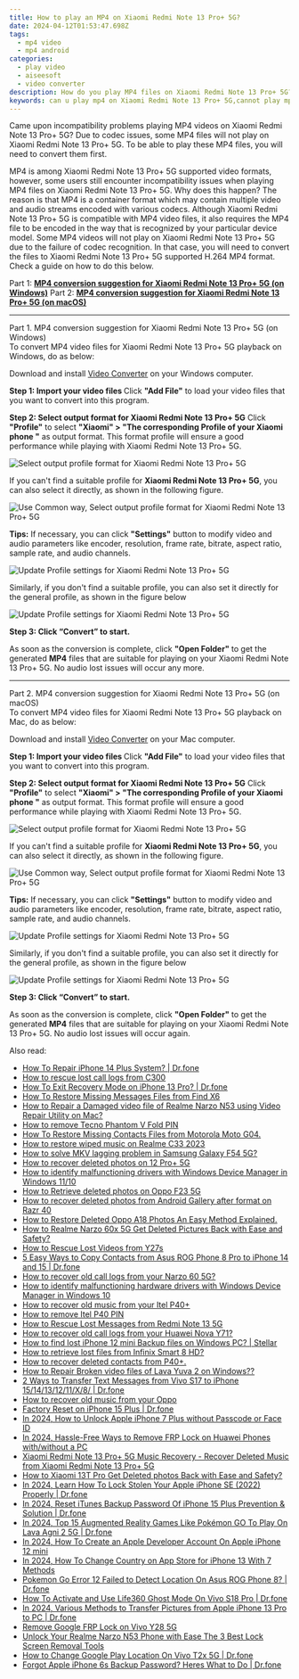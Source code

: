```yaml
---
title: How to play an MP4 on Xiaomi Redmi Note 13 Pro+ 5G?
date: 2024-04-12T01:53:47.698Z
tags: 
  - mp4 video
  - mp4 android
categories: 
  - play video
  - aiseesoft
  - video converter
description: How do you play MP4 files on Xiaomi Redmi Note 13 Pro+ 5G? It’s a known fact that MP4 format is well compatible with Android devices. Why can’t you watch MP4 files on Xiaomi Redmi Note 13 Pro+ 5G? This problem can be solve by converting your MP4 files before playing them on your Xiaomi Redmi Note 13 Pro+ 5G. 
keywords: can u play mp4 on Xiaomi Redmi Note 13 Pro+ 5G,cannot play mp4 on Xiaomi ,Xiaomi Redmi Note 13 Pro+ 5G won’t play mp4,play mp4 movies on Xiaomi Redmi Note 13 Pro+ 5G,can you play mp4 on Xiaomi Redmi Note 13 Pro+ 5G,mp4 video won't play on Xiaomi ,mp4 converter for android,mp4 file not supported in Xiaomi Redmi Note 13 Pro+ 5G,mp4 codec vlc android,best mp4 transcoder android,mp4 converter android 2018,mp4 video converter for android
---
```


<div class="atpl-content atpl-for-aiseesoft-video-converter play-mp4-on-android">

<div class="atpl-post-description-part-1">
<div class="tpl-content-sub-paragraph-normal">
  <p>
    Came upon incompatibility problems playing MP4 videos on Xiaomi Redmi Note 13 Pro+ 5G? Due to codec issues, some MP4 files will not play on Xiaomi Redmi Note 13 Pro+ 5G. To be able to play these MP4 files, you will need to convert them first.
  </p>
</div>
</div>



<div class="atpl-post-description-part-2">
<div class="tpl-content-sub-paragraph-content">
<p>
  MP4 is among Xiaomi Redmi Note 13 Pro+ 5G supported video formats, however, some users still encounter incompatibility issues when playing MP4 files on Xiaomi Redmi Note 13 Pro+ 5G. Why does this happen? The reason is that MP4 is a container format which may contain multiple video and audio streams encoded with various codecs. Although Xiaomi Redmi Note 13 Pro+ 5G is compatible with MP4 video files, it also requires the MP4 file to be encoded in the way that is recognized by your particular device model. Some MP4 videos will not play on Xiaomi Redmi Note 13 Pro+ 5G due to the failure of codec recognition. In that case, you will need to convert the files to Xiaomi Redmi Note 13 Pro+ 5G supported H.264 MP4 format. Check a guide on how to do this below.
</p>
</div>
</div>

Part 1: <strong><a href="#p1">MP4 conversion suggestion for Xiaomi Redmi Note 13 Pro+ 5G (on Windows)</a></strong>
Part 2: <strong><a href="#p2">MP4 conversion suggestion for Xiaomi Redmi Note 13 Pro+ 5G (on macOS)</a></strong>

<!-- Part 1 -->
<a id="p1" name="p1" ></a><hr>

<div class="atpl-step-part-style">Part 1. MP4 conversion suggestion for Xiaomi Redmi Note 13 Pro+ 5G (on Windows)</div>
To convert MP4 video files for Xiaomi Redmi Note 13 Pro+ 5G playback on Windows, do as below:

Download and install <a class="atpl-step-content-a-style" href="https://tools.techidaily.com/aiseesoft-total-video-converter/" >Video Converter</a> on your Windows computer.

<strong>Step 1: Import your video files </strong>
Click <b>"Add File"</b> to load your video files that you want to convert into this program.

<strong>Step 2: Select output format for Xiaomi Redmi Note 13 Pro+ 5G</strong>
Click <b>"Profile"</b> to select <b>"Xiaomi" > "The corresponding Profile of your Xiaomi phone "</b> as output format. This format profile will ensure a good performance while playing with Xiaomi Redmi Note 13 Pro+ 5G.

<img src="https://tools.techidaily.com/images/apps/aiseesoft/video-converter/devices/xiaomi/fv.mp4/win/profile.png" class="atpl-imgstyle" alt="Select output profile format for Xiaomi Redmi Note 13 Pro+ 5G" />

If you can't find a suitable profile for **Xiaomi Redmi Note 13 Pro+ 5G**, you can also select it directly, as shown in the following figure.

<img src="https://tools.techidaily.com/images/apps/aiseesoft/video-converter/devices/common_android/fv.mp4/win/profile.png" class="atpl-imgstyle" alt="Use Common way, Select output profile format for Xiaomi Redmi Note 13 Pro+ 5G" />

<strong>Tips:</strong>
If necessary, you can click <b>"Settings"</b> button to modify video and audio parameters like encoder, resolution, frame rate, bitrate, aspect ratio, sample rate, and audio channels. 

<img src="https://tools.techidaily.com/images/apps/aiseesoft/video-converter/devices/xiaomi/fv.mp4/win/settings.png" class="atpl-imgstyle"  alt="Update Profile settings for Xiaomi Redmi Note 13 Pro+ 5G" />

Similarly, if you don't find a suitable profile, you can also set it directly for the general profile, as shown in the figure below

<img src="https://tools.techidaily.com/images/apps/aiseesoft/video-converter/devices/common_android/fv.mp4/win/settings.png" class="atpl-imgstyle"  alt="Update Profile settings for Xiaomi Redmi Note 13 Pro+ 5G" />

<strong>Step 3: Click “Convert” to start.</strong>

As soon as the conversion is complete, click <b>"Open Folder"</b> to get the generated <b>MP4</b> files that are suitable for playing on your Xiaomi Redmi Note 13 Pro+ 5G. No audio lost issues will occur any more.

<!-- Part 2 -->
<a id="p2" name="p2"></a><hr>

<div class="atpl-step-part-style">Part 2. MP4 conversion suggestion for Xiaomi Redmi Note 13 Pro+ 5G (on macOS)</div>
To convert MP4 video files for Xiaomi Redmi Note 13 Pro+ 5G playback on Mac, do as below:

Download and install <a class="atpl-step-content-a-style" href="https://tools.techidaily.com/aiseesoft-total-video-converter/" >Video Converter</a> on your Mac computer.

<strong>Step 1: Import your video files </strong>
Click <b>"Add File"</b> to load your video files that you want to convert into this program.

<strong>Step 2: Select output format for Xiaomi Redmi Note 13 Pro+ 5G</strong>
Click <b>"Profile"</b> to select <b>"Xiaomi" > "The corresponding Profile of your Xiaomi phone "</b> as output format. This format profile will ensure a good performance while playing with Xiaomi Redmi Note 13 Pro+ 5G.

<img src="https://tools.techidaily.com/images/apps/aiseesoft/video-converter/devices/xiaomi/fv.mp4/mac/profile.png" class="atpl-imgstyle" alt="Select output profile format for Xiaomi Redmi Note 13 Pro+ 5G" />

If you can't find a suitable profile for **Xiaomi Redmi Note 13 Pro+ 5G**, you can also select it directly, as shown in the following figure.

<img src="https://tools.techidaily.com/images/apps/aiseesoft/video-converter/devices/common_android/fv.mp4/mac/profile.png" class="atpl-imgstyle" alt="Use Common way, Select output profile format for Xiaomi Redmi Note 13 Pro+ 5G" />

<strong>Tips:</strong>
If necessary, you can click <b>"Settings"</b> button to modify video and audio parameters like encoder, resolution, frame rate, bitrate, aspect ratio, sample rate, and audio channels. 

<img src="https://tools.techidaily.com/images/apps/aiseesoft/video-converter/devices/xiaomi/fv.mp4/mac/settings.png" class="atpl-imgstyle"  alt="Update Profile settings for Xiaomi Redmi Note 13 Pro+ 5G" />

Similarly, if you don't find a suitable profile, you can also set it directly for the general profile, as shown in the figure below

<img src="https://tools.techidaily.com/images/apps/aiseesoft/video-converter/devices/common_android/fv.mp4/win/settings.png" class="atpl-imgstyle"  alt="Update Profile settings for Xiaomi Redmi Note 13 Pro+ 5G" />

<strong>Step 3: Click “Convert” to start.</strong>

As soon as the conversion is complete, click <b>"Open Folder"</b> to get the generated <b>MP4</b> files that are suitable for playing on your Xiaomi Redmi Note 13 Pro+ 5G. No audio lost issues will occur again.



<div class="atpl-post-end">
  <div class="atpl-post-device-model-description">
    
  </div>
</div>

<ins class="adsbygoogle"
     style="display:block"
     data-ad-client="ca-pub-7571918770474297"
     data-ad-slot="8358498916"
     data-ad-format="auto"
     data-full-width-responsive="true"></ins>


</div>
<ins class="adsbygoogle"
    style="display:block"
    data-ad-format="autorelaxed"
    data-ad-client="ca-pub-7571918770474297"
    data-ad-slot="1223367746"></ins>

<span class="atpl-alsoreadstyle">Also read:</span>
<div><ul>
<li><a href="https://blog-min.techidaily.com/how-to-repair-iphone-14-plus-system-drfone-by-drfone-ios-system-repair-ios-system-repair/"><u>How To Repair iPhone 14 Plus System? | Dr.fone</u></a></li>
<li><a href="https://blog-min.techidaily.com/how-to-rescue-lost-call-logs-from-c300-by-fonelab-android-recover-call-logs/"><u>How to rescue lost call logs from C300</u></a></li>
<li><a href="https://blog-min.techidaily.com/how-to-exit-recovery-mode-on-iphone-13-pro-drfone-by-drfone-ios-system-repair-ios-system-repair/"><u>How To Exit Recovery Mode on iPhone 13 Pro? | Dr.fone</u></a></li>
<li><a href="https://blog-min.techidaily.com/how-to-restore-missing-messages-files-from-find-x6-by-fonelab-android-recover-messages/"><u>How To  Restore Missing Messages Files from Find X6</u></a></li>
<li><a href="https://blog-min.techidaily.com/how-to-repair-a-damaged-video-file-of-realme-narzo-n53-using-video-repair-utility-on-mac-by-stellar-video-repair-mobile-video-repair/"><u>How to Repair a Damaged video file of Realme Narzo N53 using Video Repair Utility on Mac?</u></a></li>
<li><a href="https://blog-min.techidaily.com/how-to-remove-tecno-phantom-v-fold-pin-by-drfone-android-unlock-android-unlock/"><u>How to remove Tecno Phantom V Fold PIN</u></a></li>
<li><a href="https://blog-min.techidaily.com/how-to-restore-missing-contacts-files-from-motorola-moto-g04-by-fonelab-android-recover-contacts/"><u>How To  Restore Missing Contacts Files from Motorola Moto G04.</u></a></li>
<li><a href="https://blog-min.techidaily.com/how-to-restore-wiped-music-on-realme-c33-2023-by-fonelab-android-recover-music/"><u>How to restore wiped music on Realme C33 2023</u></a></li>
<li><a href="https://blog-min.techidaily.com/how-to-solve-mkv-lagging-problem-in-samsung-galaxy-f54-5g-by-aiseesoft-video-converter-play-mkv-on-android/"><u>How to solve MKV lagging problem in Samsung Galaxy F54 5G?</u></a></li>
<li><a href="https://blog-min.techidaily.com/how-to-recover-deleted-photos-on-12-proplus-5g-by-stellar-photo-recovery-android-mobile-photo-recover/"><u>How to recover deleted photos on 12 Pro+ 5G</u></a></li>
<li><a href="https://blog-min.techidaily.com/how-to-identify-malfunctioning-drivers-with-windows-device-manager-in-windows-1110-by-drivereasy-guide/"><u>How to identify malfunctioning drivers with Windows Device Manager in Windows 11/10</u></a></li>
<li><a href="https://blog-min.techidaily.com/how-to-retrieve-deleted-photos-on-oppo-f23-5g-by-stellar-photo-recovery-android-mobile-photo-recover/"><u>How to Retrieve deleted photos on Oppo F23 5G</u></a></li>
<li><a href="https://blog-min.techidaily.com/how-to-recover-deleted-photos-from-android-gallery-after-format-on-razr-40-by-stellar-photo-recovery-android-mobile-photo-recover/"><u>How to recover deleted photos from Android Gallery after format on Razr 40</u></a></li>
<li><a href="https://blog-min.techidaily.com/how-to-restore-deleted-oppo-a18-photos-an-easy-method-explained-by-fonelab-android-recover-photos/"><u>How to Restore Deleted Oppo A18 Photos  An Easy Method Explained.</u></a></li>
<li><a href="https://blog-min.techidaily.com/how-to-realme-narzo-60x-5g-get-deleted-pictures-back-with-ease-and-safety-by-fonelab-android-recover-pictures/"><u>How to Realme Narzo 60x 5G Get Deleted Pictures Back with Ease and Safety?</u></a></li>
<li><a href="https://blog-min.techidaily.com/how-to-rescue-lost-videos-from-y27s-by-fonelab-android-recover-video/"><u>How to Rescue Lost Videos from Y27s</u></a></li>
<li><a href="https://blog-min.techidaily.com/5-easy-ways-to-copy-contacts-from-asus-rog-phone-8-pro-to-iphone-14-and-15-drfone-by-drfone-transfer-from-android-transfer-from-android/"><u>5 Easy Ways to Copy Contacts from Asus ROG Phone 8 Pro to iPhone 14 and 15 | Dr.fone</u></a></li>
<li><a href="https://blog-min.techidaily.com/how-to-recover-old-call-logs-from-your-narzo-60-5g-by-fonelab-android-recover-call-logs/"><u>How to recover old call logs from your Narzo 60 5G?</u></a></li>
<li><a href="https://blog-min.techidaily.com/how-to-identify-malfunctioning-hardware-drivers-with-windows-device-manager-in-windows-10-by-drivereasy-guide/"><u>How to identify malfunctioning hardware drivers with Windows Device Manager in Windows 10</u></a></li>
<li><a href="https://blog-min.techidaily.com/how-to-recover-old-music-from-your-itel-p40plus-by-fonelab-android-recover-music/"><u>How to recover old music from your Itel P40+</u></a></li>
<li><a href="https://blog-min.techidaily.com/how-to-remove-itel-p40-pin-by-drfone-android-unlock-android-unlock/"><u>How to remove Itel P40 PIN</u></a></li>
<li><a href="https://blog-min.techidaily.com/how-to-rescue-lost-messages-from-redmi-note-13-5g-by-fonelab-android-recover-messages/"><u>How to Rescue Lost Messages from Redmi Note 13 5G</u></a></li>
<li><a href="https://blog-min.techidaily.com/how-to-recover-old-call-logs-from-your-huawei-nova-y71-by-fonelab-android-recover-call-logs/"><u>How to recover old call logs from your Huawei Nova Y71?</u></a></li>
<li><a href="https://blog-min.techidaily.com/how-to-find-lost-iphone-12-mini-backup-files-on-windows-pc-stellar-by-stellar-data-recovery-ios-iphone-data-recovery/"><u>How to find lost iPhone 12 mini Backup files on Windows PC? | Stellar</u></a></li>
<li><a href="https://blog-min.techidaily.com/how-to-retrieve-lost-files-from-infinix-smart-8-hd-by-fonelab-android-recover-data/"><u>How to retrieve lost files from Infinix Smart 8 HD?</u></a></li>
<li><a href="https://blog-min.techidaily.com/how-to-recover-deleted-contacts-from-p40plus-by-fonelab-android-recover-contacts/"><u>How to recover deleted contacts from P40+.</u></a></li>
<li><a href="https://blog-min.techidaily.com/how-to-repair-broken-video-files-of-lava-yuva-2-on-windows-by-stellar-video-repair-mobile-video-repair/"><u>How to Repair Broken video files of Lava Yuva 2 on Windows??</u></a></li>
<li><a href="https://blog-min.techidaily.com/2-ways-to-transfer-text-messages-from-vivo-s17-to-iphone-1514131211x8-drfone-by-drfone-transfer-from-android-transfer-from-android/"><u>2 Ways to Transfer Text Messages from Vivo S17 to iPhone 15/14/13/12/11/X/8/ | Dr.fone</u></a></li>
<li><a href="https://blog-min.techidaily.com/how-to-recover-old-music-from-your-oppo-by-fonelab-android-recover-music/"><u>How to recover old music from your Oppo</u></a></li>
<li><a href="https://phone-solutions.techidaily.com/factory-reset-on-iphone-15-plus-drfone-by-drfone-ios-system-repair-ios-system-repair/"><u>Factory Reset on iPhone 15 Plus | Dr.fone</u></a></li>
<li><a href="https://ios-unlock.techidaily.com/in-2024-how-to-unlock-apple-iphone-7-plus-without-passcode-or-face-id-by-drfone-ios/"><u>In 2024, How to Unlock Apple iPhone 7 Plus without Passcode or Face ID</u></a></li>
<li><a href="https://android-frp.techidaily.com/in-2024-hassle-free-ways-to-remove-frp-lock-on-huawei-phones-withwithout-a-pc-by-drfone-android/"><u>In 2024, Hassle-Free Ways to Remove FRP Lock on Huawei Phones with/without a PC</u></a></li>
<li><a href="https://techidaily.com/xiaomi-redmi-note-13-proplus-5g-music-recovery-recover-deleted-music-from-xiaomi-redmi-note-13-proplus-5g-by-fonelab-android-recover-music/"><u>Xiaomi Redmi Note 13 Pro+ 5G Music Recovery - Recover Deleted Music from Xiaomi Redmi Note 13 Pro+ 5G</u></a></li>
<li><a href="https://review-topics.techidaily.com/how-to-xiaomi-13t-pro-get-deleted-photos-back-with-ease-and-safety-by-fonelab-android-recover-photos/"><u>How to Xiaomi 13T Pro Get Deleted photos Back with Ease and Safety?</u></a></li>
<li><a href="https://iphone-unlock.techidaily.com/in-2024-learn-how-to-lock-stolen-your-apple-iphone-se-2022-properly-drfone-by-drfone-ios/"><u>In 2024, Learn How To Lock Stolen Your Apple iPhone SE (2022) Properly | Dr.fone</u></a></li>
<li><a href="https://iphone-unlock.techidaily.com/in-2024-reset-itunes-backup-password-of-iphone-15-plus-prevention-and-solution-drfone-by-drfone-ios/"><u>In 2024, Reset iTunes Backup Password Of iPhone 15 Plus Prevention & Solution | Dr.fone</u></a></li>
<li><a href="https://android-pokemon-go.techidaily.com/in-2024-top-15-augmented-reality-games-like-pokemon-go-to-play-on-lava-agni-2-5g-drfone-by-drfone-virtual-android/"><u>In 2024, Top 15 Augmented Reality Games Like Pokémon GO To Play On Lava Agni 2 5G | Dr.fone</u></a></li>
<li><a href="https://apple-account.techidaily.com/in-2024-how-to-create-an-apple-developer-account-on-apple-iphone-12-mini-by-drfone-ios/"><u>In 2024, How To Create an Apple Developer Account On Apple iPhone 12 mini</u></a></li>
<li><a href="https://ios-unlock.techidaily.com/in-2024-how-to-change-country-on-app-store-for-iphone-13-with-7-methods-by-drfone-ios/"><u>In 2024, How To Change Country on App Store for iPhone 13 With 7 Methods</u></a></li>
<li><a href="https://android-pokemon-go.techidaily.com/pokemon-go-error-12-failed-to-detect-location-on-asus-rog-phone-8-drfone-by-drfone-virtual-android/"><u>Pokemon Go Error 12 Failed to Detect Location On Asus ROG Phone 8? | Dr.fone</u></a></li>
<li><a href="https://review-topics.techidaily.com/how-to-activate-and-use-life360-ghost-mode-on-vivo-s18-pro-drfone-by-drfone-virtual-android/"><u>How To Activate and Use Life360 Ghost Mode On Vivo S18 Pro | Dr.fone</u></a></li>
<li><a href="https://iphone-transfer.techidaily.com/in-2024-various-methods-to-transfer-pictures-from-apple-iphone-13-pro-to-pc-drfone-by-drfone-transfer-from-ios/"><u>In 2024, Various Methods to Transfer Pictures from Apple iPhone 13 Pro to PC | Dr.fone</u></a></li>
<li><a href="https://techidaily.com/remove-google-frp-lock-on-vivo-y28-5g-by-drfone-android-unlock-remove-google-frp/"><u>Remove Google FRP Lock on Vivo Y28 5G</u></a></li>
<li><a href="https://easy-unlock-android.techidaily.com/unlock-your-realme-narzo-n53-phone-with-ease-the-3-best-lock-screen-removal-tools-by-drfone-android/"><u>Unlock Your Realme Narzo N53 Phone with Ease The 3 Best Lock Screen Removal Tools</u></a></li>
<li><a href="https://fake-location.techidaily.com/how-to-change-google-play-location-on-vivo-t2x-5g-drfone-by-drfone-virtual-android/"><u>How to Change Google Play Location On Vivo T2x 5G | Dr.fone</u></a></li>
<li><a href="https://iphone-unlock.techidaily.com/forgot-apple-iphone-6s-backup-password-heres-what-to-do-drfone-by-drfone-ios/"><u>Forgot Apple iPhone 6s Backup Password? Heres What to Do | Dr.fone</u></a></li>
</ul></div>
